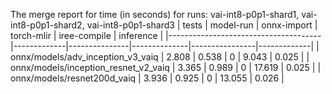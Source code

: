 The merge report for time (in seconds) for runs: vai-int8-p0p1-shard1, vai-int8-p0p1-shard2, vai-int8-p0p1-shard3
| tests                                |   model-run |   onnx-import |   torch-mlir |   iree-compile |   inference |
|--------------------------------------|-------------|---------------|--------------|----------------|-------------|
| onnx/models/adv_inception_v3_vaiq    |       2.808 |         0.538 |            0 |          9.043 |       0.025 |
| onnx/models/inception_resnet_v2_vaiq |       3.365 |         0.989 |            0 |         17.619 |       0.025 |
| onnx/models/resnet200d_vaiq          |       3.936 |         0.925 |            0 |         13.055 |       0.026 |

